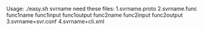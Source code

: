 Usage:
./easy.sh svrname
need these files:
1.svrname.proto
2.svrname.func
func1name func1input func1output
func2name func2input func2output
3.svrname+svr.conf
4.svrname+cli.xml


